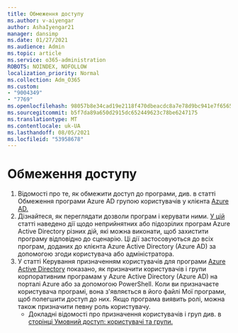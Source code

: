 ```yaml
---
title: Обмеження доступу
ms.author: v-aiyengar
author: AshaIyengar21
manager: dansimp
ms.date: 01/27/2021
ms.audience: Admin
ms.topic: article
ms.service: o365-administration
ROBOTS: NOINDEX, NOFOLLOW
localization_priority: Normal
ms.collection: Adm_O365
ms.custom:
- "9004349"
- "7769"
ms.openlocfilehash: 98057b8e34cad19e2118f470dbeacdc8a7e78d9bc941e7f6565743201a541b56
ms.sourcegitcommit: b5f7da89a650d2915dc652449623c78be6247175
ms.translationtype: MT
ms.contentlocale: uk-UA
ms.lasthandoff: 08/05/2021
ms.locfileid: "53958678"
---
```

# <a name="restricting-access"></a>Обмеження доступу

1. Відомості про те, як обмежити доступ до програми, див. в статті Обмеження програми Azure AD групою користувачів у клієнта [Azure AD.](https://docs.microsoft.com/azure/active-directory/develop/howto-restrict-your-app-to-a-set-of-users)
1. Дізнайтеся, як переглядати дозволи програм і керувати ними. [У цій](https://docs.microsoft.com/azure/active-directory/manage-apps/manage-application-permissions#control-access-to-an-application) статті наведено дії щодо неприйнятних або підозрілих програм Azure Active Directory різних дій, які можна виконати, щоб захистити програму відповідно до сценарію. Ці дії застосовуються до всіх програм, доданих до клієнта Azure Active Directory (Azure AD) за допомогою згоди користувача або адміністратора.
1. У статті Керування призначенням користувачів для програми [Azure Active Directory](https://docs.microsoft.com/azure/active-directory/manage-apps/assign-user-or-group-access-portal#configure-an-application-to-require-user-assignment) показано, як призначити користувачів і групи корпоративним програмам у Azure Active Directory (Azure AD) на порталі Azure або за допомогою PowerShell. Коли ви призначаєте користувача програмі, вона з'являється в його файлі Мої програми, щоб полегшити доступ до них. Якщо програма виявить ролі, можна також призначити певну роль користувачу.
    - Докладні відомості про призначення користувачів і груп див. в [сторінці Умовний доступ: користувачі та групи.](https://docs.microsoft.com/azure/active-directory/conditional-access/concept-conditional-access-users-groups)
